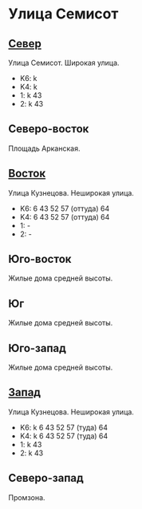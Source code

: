 # Улица Семисот

## [Север](./10450080.md)

Улица Семисот.
Широкая улица.

* K6:   k
* K4:   k
* 1:    k
        43
* 2:    k
        43

## Северо-восток

Площадь Арканская.

## [Восток](./10455085.md)

Улица Кузнецова.
Неширокая улица.

* K6:   6   43  52  57 (оттуда) 64
* K4:   6   43  52  57 (оттуда) 64
* 1:    -
* 2:    -

## Юго-восток

Жилые дома средней высоты.

## Юг

Жилые дома средней высоты.

## Юго-запад

Жилые дома средней высоты.

## [Запад](./440080.md)

Улица Кузнецова.
Неширокая улица.

* K6:   k
        6   43  52  57 (туда)   64
* K4:   k
        6   43  52  57 (туда)   64
* 1:    k
        43
* 2:    k
        43

## Северо-запад

Промзона.
